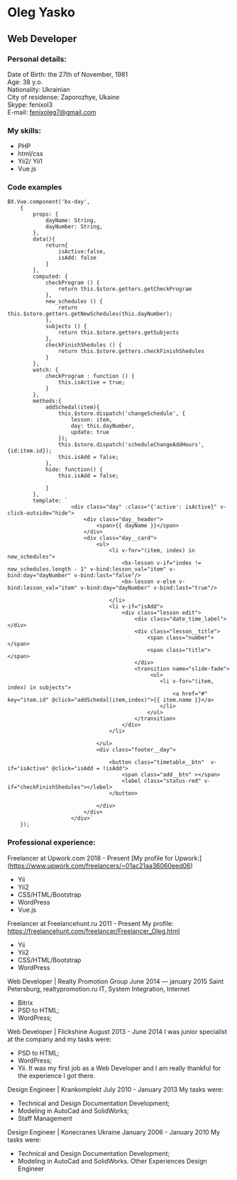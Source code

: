 # Oleg Yasko #
## Web Developer ##

### Personal details: ###

Date of Birth: the 27th of November, 1981  
Age: 38 y.o.  
Nationality: Ukrainian  
City of residense: Zaporozhye, Ukaine  
Skype: fenixol3  
E-mail: fenixoleg7@gmail.com  

### My skills: ###
* PHP
* html/css
* Yii2/ Yii1
* Vue.js

### Code examples ###
```
BX.Vue.component('bx-day',
    {
        props: {
            dayName: String,
            dayNumber: String,
        },
        data(){
            return{
                isActive:false,
                isAdd: false
            }
        },
        computed: {
            checkProgram () {
                return this.$store.getters.getCheckProgram
            },
            new_schedules () {
                return  this.$store.getters.getNewSchedules(this.dayNumber);
            },
            subjects () {
                return this.$store.getters.getSubjects
            },
            checkFinishShedules () {
                return this.$store.getters.checkFinishShedules
            }
        },
        watch: {
            checkProgram : function () {
                this.isActive = true;
            }
        },
        methods:{
            addSchedal(item){
                this.$store.dispatch('changeSchedule', {
                    lesson: item,
                    day: this.dayNumber,
                    update: true
                });
                this.$store.dispatch('scheduleChangeAddHours',{id:item.id});
                this.isAdd = false;
            },
            hide: function() {
                this.isAdd = false;

            }
        },
        template: `
                    <div class="day" :class="{'active': isActive}" v-click-outside="hide">
                        <div class="day__header">
                            <span>{{ dayName }}</span>
                        </div>
                        <div class="day__card">
                            <ul>
                                <li v-for="(item, index) in new_schedules">
                                    <bx-lesson v-if="index != new_schedules.length - 1" v-bind:lesson_val="item" v-bind:day="dayNumber" v-bind:last="false"/>
                                    <bx-lesson v-else v-bind:lesson_val="item" v-bind:day="dayNumber" v-bind:last="true"/>
                                   
                                </li>
                                <li v-if="isAdd">
                                    <div class="lesson edit">
                                        <div class="date_time_label"></div>
                                        <div class="lesson__title">
                                            <span class="number"></span>
                                            <span class="title"></span>
                                        </div>
                                        <transition name="slide-fade">
                                             <ul>
                                                <li v-for="(item, index) in subjects">
                                                    <a href="#" key="item.id" @click="addSchedal(item,index)">{{ item.name }}</a>
                                                </li>
                                            </ul>
                                        </transition>
                                    </div>
                                </li>
                                
                            </ul>
                            <div class="footer__day">
                            
                                <button class="timetable__btn"  v-if="isActive" @click="isAdd = !isAdd">
                                    <span class="add__btn" ></span>
                                    <label class="status-red" v-if="checkFinishShedules"></label>
                                </button>
                                
                            </div>
                        </div>
                    </div>`
    }); 
```

### Professional experience: ###
Freelancer at Upwork.com
2018 - Present
[My profile for Upwork:] (https://www.upwork.com/freelancers/~01ac21aa36060eed06)

- Yii
- Yii2
- CSS/HTML/Bootstrap
- WordPress
- Vue.js

Freelancer at Freelancehunt.ru 
2011 - Present
My profile: https://freelancehunt.com/freelancer/Freelancer_Oleg.html 
- Yii
- Yii2
- CSS/HTML/Bootstrap
- WordPress

Web Developer | Realty Promotion Group
June 2014 — january 2015
Saint Petersburg, realtypromotion.ru
IT, System Integration, Internet
- Bitrix
- PSD to HTML;
- WordPress;

Web Developer | Flickshine
August 2013 - June 2014
I was junior specialist at the company and my tasks were:
- PSD to HTML;
- WordPress;
- Yii.
It was my first job as a Web Developer and I am really thankful for the experience I got there.  

Design Engineer | Krankomplekt
July 2010 - January 2013
My tasks were:
- Technical and Design Documentation Development;
- Modeling in AutoCad and SolidWorks;
- Staff Management  

Design Engineer | Konecranes Ukraine
January 2006 - January 2010
My tasks were:
- Technical and Design Documentation Development;
- Modeling in AutoCad and SolidWorks.
Other Experiences
Design Engineer